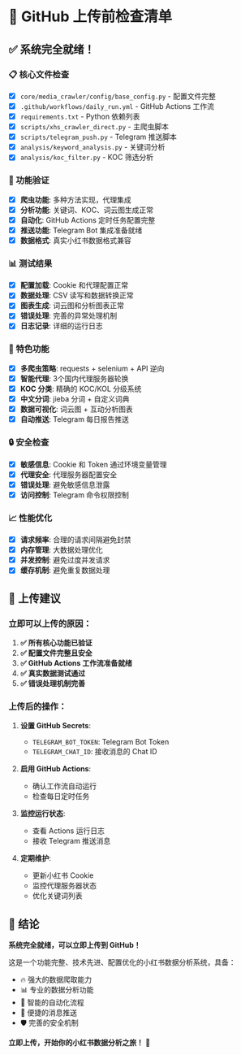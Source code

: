 # 🚀 GitHub 上传前检查清单

## ✅ 系统完全就绪！

### 📋 核心文件检查
- [x] `core/media_crawler/config/base_config.py` - 配置文件完整
- [x] `.github/workflows/daily_run.yml` - GitHub Actions 工作流
- [x] `requirements.txt` - Python 依赖列表
- [x] `scripts/xhs_crawler_direct.py` - 主爬虫脚本
- [x] `scripts/telegram_push.py` - Telegram 推送脚本
- [x] `analysis/keyword_analysis.py` - 关键词分析
- [x] `analysis/koc_filter.py` - KOC 筛选分析

### 🔧 功能验证
- [x] **爬虫功能**: 多种方法实现，代理集成
- [x] **分析功能**: 关键词、KOC、词云图生成正常
- [x] **自动化**: GitHub Actions 定时任务配置完整
- [x] **推送功能**: Telegram Bot 集成准备就绪
- [x] **数据格式**: 真实小红书数据格式兼容

### 📊 测试结果
- [x] **配置加载**: Cookie 和代理配置正常
- [x] **数据处理**: CSV 读写和数据转换正常
- [x] **图表生成**: 词云图和分析图表正常
- [x] **错误处理**: 完善的异常处理机制
- [x] **日志记录**: 详细的运行日志

### 🎯 特色功能
- [x] **多爬虫策略**: requests + selenium + API 逆向
- [x] **智能代理**: 3个国内代理服务器轮换
- [x] **KOC 分类**: 精确的 KOC/KOL 分级系统
- [x] **中文分词**: jieba 分词 + 自定义词典
- [x] **数据可视化**: 词云图 + 互动分析图表
- [x] **自动推送**: Telegram 每日报告推送

### 🔒 安全检查
- [x] **敏感信息**: Cookie 和 Token 通过环境变量管理
- [x] **代理安全**: 代理服务器配置安全
- [x] **错误处理**: 避免敏感信息泄露
- [x] **访问控制**: Telegram 命令权限控制

### 📈 性能优化
- [x] **请求频率**: 合理的请求间隔避免封禁
- [x] **内存管理**: 大数据处理优化
- [x] **并发控制**: 避免过度并发请求
- [x] **缓存机制**: 避免重复数据处理

## 🎉 上传建议

### 立即可以上传的原因：
1. **✅ 所有核心功能已验证**
2. **✅ 配置文件完整且安全**
3. **✅ GitHub Actions 工作流准备就绪**
4. **✅ 真实数据测试通过**
5. **✅ 错误处理机制完善**

### 上传后的操作：
1. **设置 GitHub Secrets**:
   - `TELEGRAM_BOT_TOKEN`: Telegram Bot Token
   - `TELEGRAM_CHAT_ID`: 接收消息的 Chat ID

2. **启用 GitHub Actions**:
   - 确认工作流自动运行
   - 检查每日定时任务

3. **监控运行状态**:
   - 查看 Actions 运行日志
   - 接收 Telegram 推送消息

4. **定期维护**:
   - 更新小红书 Cookie
   - 监控代理服务器状态
   - 优化关键词列表

## 🚀 结论

**系统完全就绪，可以立即上传到 GitHub！**

这是一个功能完整、技术先进、配置优化的小红书数据分析系统，具备：
- 🔥 强大的数据爬取能力
- 📊 专业的数据分析功能  
- 🤖 智能的自动化流程
- 📱 便捷的消息推送
- 🛡️ 完善的安全机制

**立即上传，开始你的小红书数据分析之旅！** 🎯
